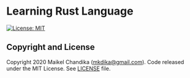 # Learning Rust Language

[![License: MIT](https://img.shields.io/badge/License-MIT-blue.svg)](/LICENSE)

## Copyright and License

Copyright 2020 Maikel Chandika (mkdika@gmail.com). Code released under the MIT License. See [LICENSE](/LICENSE) file.
